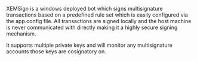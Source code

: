 XEMSign is a windows deployed bot which signs multisignature transactions based on a predefined rule set which is easily configured via the app.config file. All transactions are signed locally and the host machine is never communicated with directly making it a highly secure signing mechanism. 

It supports multiple private keys and will monitor any multisignature accounts those keys are cosignatory on.